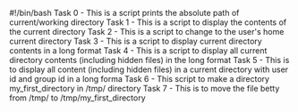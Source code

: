 #!/bin/bash
Task 0 - This is a script prints the absolute path of current/working directory
Task 1 - This is a script to display the contents of the current directory
Task 2 - This is a script to change to the user's home current directory
Task 3 - This is a script to display current directory contents in a long format
Task 4 - This is a script to display all current directory contents (including hidden files) in the long format
Task 5 - This is to display all content (including hidden files) in a current directory with user id and group id in a long forma
Task 6 - This script to make a directory my_first_directory in /tmp/ directory
Task 7 - This is to move the file betty from /tmp/ to /tmp/my_first_directory
